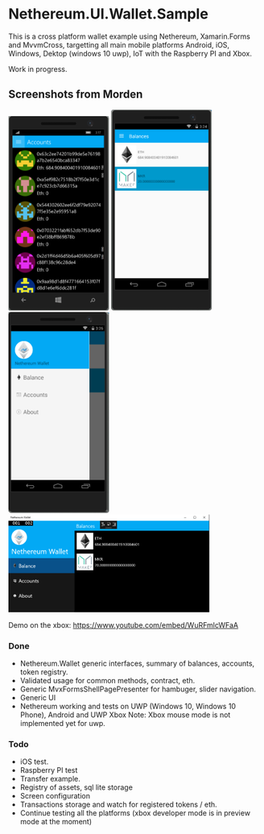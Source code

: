 # Nethereum.UI.Wallet.Sample

This is a cross platform wallet example using Nethereum, Xamarin.Forms and MvvmCross, targetting all main mobile platforms Android, iOS, Windows, Dektop (windows 10 uwp), IoT with the Raspberry PI and Xbox. 

Work in progress.

## Screenshots from Morden

<img src="screenshots/wp10Accounts.png" width="200" alt="Nethereum UWP Windows 10 Phone Ethereum example">
<img src="screenshots/AndroidBalance.png" width="200" alt="Nethereum Android Phone Ethereum example">
<img src="screenshots/AndroidHamburger.png" width="200" alt="Nethereum Android Phone Ethereum example">
<img src="screenshots/w10Balance.png" width="400" alt="Nethereum UWP Windows 10 Desktop Ethereum example">

Demo on the xbox: https://www.youtube.com/embed/WuRFmlcWFaA

### Done

* Nethereum.Wallet generic interfaces, summary of balances, accounts, token registry.
* Validated usage for common methods, contract, eth.
* Generic MvxFormsShellPagePresenter for hambuger, slider navigation.
* Generic UI
* Nethereum working and tests on UWP (Windows 10, Windows 10 Phone), Android and UWP Xbox
 Note: Xbox mouse mode is not implemented yet for uwp.

### Todo

* iOS test.
* Raspberry PI test
* Transfer example.
* Registry of assets, sql lite storage
* Screen configuration
* Transactions storage and watch for registered tokens / eth.
* Continue testing all the platforms (xbox developer mode is in preview mode at the moment)
